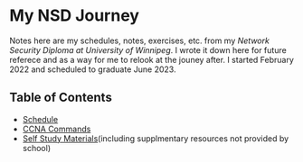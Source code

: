 # My NSD Journey

Notes here are my schedules, notes, exercises, etc. from my *Network Security Diploma at University of Winnipeg*. I wrote it down here for future referece and as a way for me to relook at the jouney after. I started February 2022 and scheduled to graduate June 2023.

## Table of Contents
* [Schedule](PDFs/FT_NSD_Feb2022.docx.pdf)
* [CCNA Commands](CCNA/commands.md)
* [Self Study Materials](selfStudy.md)(including supplmentary resources not provided by school)
